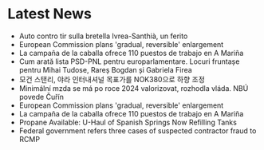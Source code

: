 # Latest News
-  Auto contro tir sulla bretella Ivrea-Santhià, un ferito
-  European Commission plans 'gradual, reversible' enlargement
-  La campaña de la caballa ofrece 110 puestos de trabajo en A Mariña
-  Cum arată lista PSD-PNL pentru europarlamentare. Locuri fruntașe pentru Mihai Tudose, Rareș Bogdan și Gabriela Firea
-  모건 스탠리, 야라 인터내셔널 목표가를 NOK380으로 하향 조정
-  Minimální mzda se má po roce 2024 valorizovat, rozhodla vláda. NBÚ povede Čuřín
-  European Commission plans 'gradual, reversible' enlargement
-  La campaña de la caballa ofrece 110 puestos de trabajo en A Mariña
-  Propane Available: U-Haul of Spanish Springs Now Refilling Tanks
-  Federal government refers three cases of suspected contractor fraud to RCMP
